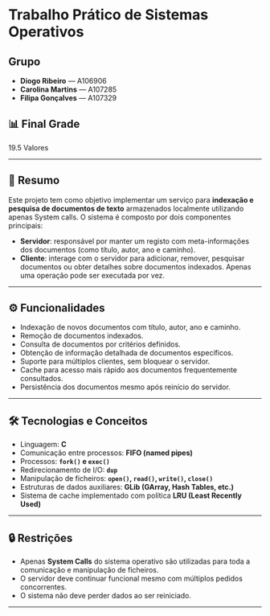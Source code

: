 # Trabalho Prático de Sistemas Operativos

## Grupo

- **Diogo Ribeiro** — A106906  
- **Carolina Martins** — A107285  
- **Filipa Gonçalves** — A107329  

## 📊 Final Grade

19.5 Valores

---

## 📌 Resumo

Este projeto tem como objetivo implementar um serviço para **indexação e pesquisa de documentos de texto** armazenados localmente utilizando apenas System calls. O sistema é composto por dois componentes principais:

- **Servidor**: responsável por manter um registo com meta-informações dos documentos (como título, autor, ano e caminho).
- **Cliente**: interage com o servidor para adicionar, remover, pesquisar documentos ou obter detalhes sobre documentos indexados. Apenas uma operação pode ser executada por vez.

---

## ⚙️ Funcionalidades

- Indexação de novos documentos com título, autor, ano e caminho.
- Remoção de documentos indexados.
- Consulta de documentos por critérios definidos.
- Obtenção de informação detalhada de documentos específicos.
- Suporte para múltiplos clientes, sem bloquear o servidor.
- Cache para acesso mais rápido aos documentos frequentemente consultados.
- Persistência dos documentos mesmo após reinício do servidor.

---

## 🛠️ Tecnologias e Conceitos

- Linguagem: **C**
- Comunicação entre processos: **FIFO (named pipes)**
- Processos: **`fork()` e `exec()`**
- Redirecionamento de I/O: **`dup`**
- Manipulação de ficheiros: **`open()`, `read()`, `write()`, `close()`**
- Estruturas de dados auxiliares: **GLib (GArray, Hash Tables, etc.)**
- Sistema de cache implementado com política **LRU (Least Recently Used)**

---

## 🔒 Restrições

- Apenas **System Calls** do sistema operativo são utilizadas para toda a comunicação e manipulação de ficheiros.
- O servidor deve continuar funcional mesmo com múltiplos pedidos concorrentes.
- O sistema não deve perder dados ao ser reiniciado.

---


